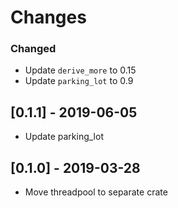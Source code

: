 # Changes

### Changed

* Update `derive_more` to 0.15
* Update `parking_lot` to 0.9

## [0.1.1] - 2019-06-05

* Update parking_lot

## [0.1.0] - 2019-03-28

* Move threadpool to separate crate
